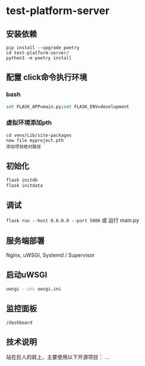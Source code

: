 # test-platform-server

## 安装依赖

```shell
pip install --upgrade poetry
cd test-platform-server/
python3 -m poetry install
```

## 配置 click命令执行环境

### bash

```bash
set FLASK_APP=main.py;set FLASK_ENV=development
```

### 虚拟环境添加pth

```shell
cd venv/Lib/site-packages
new file myproject.pth
添加项目绝对路径
```

## 初始化

```bash
flask initdb
flask initdata
```

## 调试

`flask run --host 0.0.0.0 --port 5000`
或
运行 main.py

## 服务端部署

Nginx, uWSGI, Systemd / Supervisor

## 启动uWSGI

```bash
uwsgi --ini uwsgi.ini
```

## 监控面板

```url
/dashboard
```

## 技术说明

站在巨人的肩上，主要使用以下开源项目：
...

